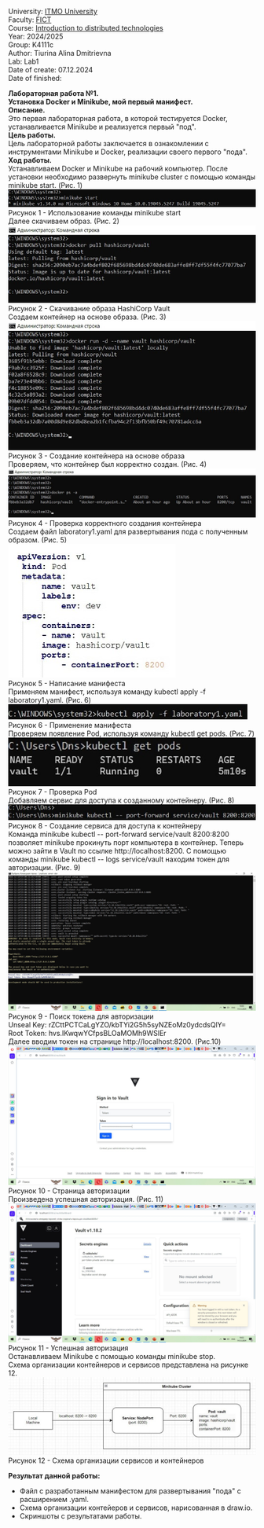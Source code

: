 University: [ITMO University](https://itmo.ru/ru/)  
Faculty: [FICT](https://fict.itmo.ru)   
Course: [Introduction to distributed technologies](https://github.com/itmo-ict-faculty/introduction-to-distributed-technologies)   
Year: 2024/2025  
Group: K4111c  
Author: Tiurina Alina Dmitrievna  
Lab: Lab1  
Date of create: 07.12.2024  
Date of finished:   

**Лабораторная работа №1.  
Установка Docker и Minikube, мой первый манифест.**  
**Описание.**    
Это первая лабораторная работа, в которой тестируется Docker, устанавливается Minikube и реализуется первый "под".  
**Цель работы.**    
Цель лабораторной работы заключается в ознакомлении с инструментами Minikube и Docker, реализации своего первого "пода".  
**Ход работы.**  
Устанавливаем Docker и Minikube на рабочий компьютер. После установки необходимо развернуть minikube cluster с помощью команды minikube start. (Рис. 1)    
![Screenshot 1](https://github.com/Adalin43/2024_2025-introduction_to_distributed_technologies-k4111c-tiurina_a_d/blob/main/lab1/imagine/1.1.jpg)    
Рисунок 1 - Использование команды minikube start   
Далее скачиваем образ. (Рис. 2)  
![Screenshot 2](https://github.com/Adalin43/2024_2025-introduction_to_distributed_technologies-k4111c-tiurina_a_d/blob/main/lab1/imagine/2.jpg)   
Рисунок 2 - Скачивание образа HashiCorp Vault  
Создаем контейнер на основе образа. (Рис. 3)  
![Screenshot 3](https://github.com/Adalin43/2024_2025-introduction_to_distributed_technologies-k4111c-tiurina_a_d/blob/main/lab1/imagine/3.jpg)   
Рисунок 3 - Создание контейнера на основе образа  
Проверяем, что контейнер был корректно создан. (Рис. 4)  
![Screenshot 4](https://github.com/Adalin43/2024_2025-introduction_to_distributed_technologies-k4111c-tiurina_a_d/blob/main/lab1/imagine/4.jpg)    
Рисунок 4 - Проверка корректного создания контейнера   
Создаем файл laboratory1.yaml для развертывания пода с полученным образом. (Рис. 5)  
![Screenshot 5](https://github.com/Adalin43/2024_2025-introduction_to_distributed_technologies-k4111c-tiurina_a_d/blob/main/lab1/imagine/5.jpg)   
Рисунок 5 - Написание манифеста  
Применяем манифест, используя команду kubectl apply -f laboratory1.yaml. (Рис. 6)  
![Screenshot 6](https://github.com/Adalin43/2024_2025-introduction_to_distributed_technologies-k4111c-tiurina_a_d/blob/main/lab1/imagine/6.jpg)  
Рисунок 6 - Применение манифеста  
Проверяем  появление Pod, используя команду kubectl get pods. (Рис. 7)  
![Screenshot 7](https://github.com/Adalin43/2024_2025-introduction_to_distributed_technologies-k4111c-tiurina_a_d/blob/main/lab1/imagine/7.jpg)     
Рисунок 7 - Проверка Pod   
Добавляем сервис для доступа к созданному контейнеру. (Рис. 8)  
![Screenshot 8](https://github.com/Adalin43/2024_2025-introduction_to_distributed_technologies-k4111c-tiurina_a_d/blob/main/lab1/imagine/8.jpg)   
Рисунок 8 - Создание сервиса для доступа к контейнеру  
Команда minikube kubectl -- port-forward service/vault 8200:8200 позволяет minikube прокинуть порт компьютера в контейнер. Теперь можно зайти в Vault по ссылке http://localhost:8200. С помощью команды minikube kubectl -- logs service/vault находим токен для авторизации. (Рис. 9) 
![Screenshot 9](https://github.com/Adalin43/2024_2025-introduction_to_distributed_technologies-k4111c-tiurina_a_d/blob/main/lab1/imagine/9.jpg)  
Рисунок 9 - Поиск токена для авторизации   
Unseal Key: rZCttPCTCaLgYZO/kbTYi2G5h5syNZEoMz0ydcdsQlY=  
Root Token: hvs.IKwqwYCfpsBLOaMOMh9WSlEr  
Далее вводим токен на странице http://localhost:8200. (Рис.10)   
![Screenshot 10](https://github.com/Adalin43/2024_2025-introduction_to_distributed_technologies-k4111c-tiurina_a_d/blob/main/lab1/imagine/10.jpg)   
Рисунок 10 - Страница авторизации  
Произведена успешная авторизация. (Рис. 11)  
![Screenshot 11](https://github.com/Adalin43/2024_2025-introduction_to_distributed_technologies-k4111c-tiurina_a_d/blob/main/lab1/imagine/11.jpg)
Рисунок 11 - Успешная авторизация  
Останавливаем Minikube с помощью команды minikube stop.  
Схема организации контейнеров и сервисов представлена на рисунке 12.  
![Screenshot 12](https://github.com/Adalin43/2024_2025-introduction_to_distributed_technologies-k4111c-tiurina_a_d/blob/main/lab1/imagine/12.jpg)    
Рисунок 12 - Схема организации сервисов и контейнеров 
  
**Результат данной работы:**  
- Файл с разработанным манифестом для развертывания "пода" с расширением .yaml.  
- Схема организации контейеров и сервисов, нарисованная в draw.io.  
- Скриншоты c результатами работы.  








